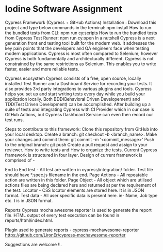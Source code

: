 # Iodine Software Assignment

Cypress Framework (Cypress + GitHub Actions)
Installation :
Download this project and type below commands in the terminal:
npm install
How to run the bundled tests from CLI:
npm run cy:scripts
How to run the bundled tests from Cypress Test Runner:
npm run cy:open
In a nutshell
Cypress is a next generation front end testing tool built for the modern web. It addresses the key pain points that the developers and QA engineers face when testing modern applications. Cypress is most often compared to Selenium; however Cypress is both fundamentally and architecturally different. Cypress is not constrained by the same restrictions as Selenium. This enables you to write faster, easier and more reliable tests.

Cypress ecosystem
Cypress consists of a free, open source, locally installed Test Runner and a Dashboard Service for recording your tests. It also provides 3rd party integrations to various plugins and tools. Cypress helps you set up and start writing tests every day while you build your application locally. Both BDD(Behavioral Driven Developement) and TDD(Test Driven Development) can be accomplished. After building up a suite of tests and integrating Cypress with CI Provider which in our case is GitHub Actions, but Cypress Dashboard Service can even then record our test runs.

Steps to contribute to this framework:
Clone this repository from GitHub into your local desktop.
Create a branch:
git checkout -b <branch_name>.
Make your changes and commit them:
git commit -m '<commit_message>'
Push to the original branch:
git push
Create a pull request and assign to your reviewer.
How to write tests and How to organize the tests.
Current Cypress framework is structured in four layer. Design of current framework is comprised of -

End to End test - All test are written in cypress/integration/ folder. Test file should have *.spec.js filename in the end.
Page Actions - All repeatable action are written in this folder. 
Page Object - All object which are utilised actions files are being declared here and returned at per the requirement of the test.
Locator - CSS locator elements are stored here. It is in JSON format.
Test data - All user specific data is present here. ie- Name, Job type etc. t is in JSON format.

Reports
Cypress mocha awesome reporter is used to generate the report file. HTML output of every test execution can be found in reports/html/index.html.

Plugin used to generate reports - cypress-mochawesome-reporter https://github.com/LironEr/cypress-mochawesome-reporter

Suggestions are welcome !!.
